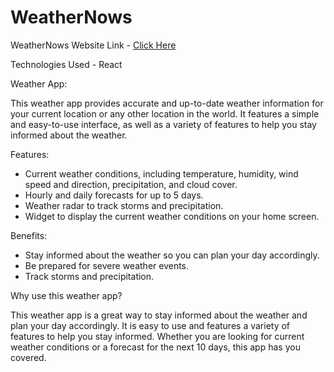 <!DOCTYPE html>
<html>
<body>

<h1>WeatherNows</h1>

<p>
  WeatherNows Website Link - <a href="https://weathernows.netlify.app/">Click Here</a>
</p>

<p>Technologies Used - React</p>

<p>
  Weather App:
  
  This weather app provides accurate and up-to-date weather information for your current location or any other location in the world. 
  It features a simple and easy-to-use interface, as well as a variety of features to help you stay informed about the weather.

  Features:

  * Current weather conditions, including temperature, humidity, wind speed and direction, precipitation, and cloud cover.
  * Hourly and daily forecasts for up to 5 days.
  * Weather radar to track storms and precipitation.
  * Widget to display the current weather conditions on your home screen.

  Benefits:
  
  * Stay informed about the weather so you can plan your day accordingly.
  * Be prepared for severe weather events.
  * Track storms and precipitation.

  Why use this weather app?
  
  This weather app is a great way to stay informed about the weather and plan your day accordingly. It is easy to use and features a variety of features 
  to help you stay informed. Whether you are looking for current weather conditions or a forecast for the next 10 days, this app has you covered.
</p>

</body>
</html>
